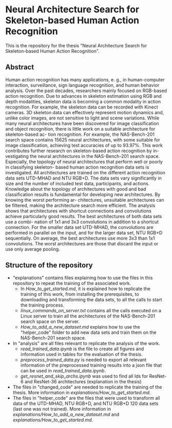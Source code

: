 # Neural Architecture Search for Skeleton-based Human Action Recognition
This is the repository for the thesis "Neural Architecture Search for Skeleton-based Human Action Recognition".
## Abstract
Human action recognition has many applications, e. g., in human-computer interaction,
surveillance, sign language recognition, and human behavior analysis. Over the past
decades, researchers mainly focused on RGB-based action recognition. Due to advances
in skeleton estimation using RGB and depth modalities, skeleton data is becoming a
common modality in action recognition. For example, the skeleton data can be recorded
with Kinect cameras. 3D skeleton data can effectively represent motion dynamics and,
unlike color images, are not sensitive to light and scene variations.
While many neural architectures have been discovered for image classification and
object recognition, there is little work on a suitable architecture for skeleton-based ac-
tion recognition. For example, the NAS-Bench-201 search space contains 15625 neural
architectures, with some suitable for image classification, achieving test accuracies of
up to 93.97%.
This work contributes further research on skeleton-based action recognition by in-
vestigating the neural architectures in the NAS-Bench-201 search space. Especially,
the topology of neural architectures that perform well or poorly in classifying skeleton-
based human action recognition data sets is investigated. All architectures are trained on
the different action recognition data sets UTD-MHAD and NTU RGB+D. The data sets
vary significantly in size and the number of included test data, participants, and actions.
Knowledge about the topology of architectures with good and bad classification results
is fundamental for developing new architectures. By knowing the worst performing ar-
chitectures, unsuitable architectures can be filtered, making the architecture search more
efficient.
The analysis shows that architectures with shortcut connections and convolutions
achieve particularly good results. The best architectures of both data sets use a combi-
nation of 1x1 and 3x3 convolutions in addition to a shortcut connection. For the smaller
data set UTD-MHAD, the convolutions are performed in parallel on the input, and for
the larger data set, NTU RGB+D sequentially. On average, the best architectures use
more 3x3 than 1x1 convolutions. The worst architectures are those that discard the input
or use only average pooling.

## Structure of the repository
* "explanations" contains files explaining how to use the files in this repository to repeat the training of the associated work.
  * In *How_to_get_started.md*, it is explained how to replicate the training of this work, from installing the prerequisites, to downloading and transforming the data sets, to all the calls to start the training process.
  * *linux_commands_on_server.txt* contains all the calls executed on a Linux server to train all the architectures of the NAS-Bench-201 search space on the server.
  * *How_to_add_a_new_dataset.md* explains how to use the "helper_code" folder to add new data sets and train them on the NAS-Bench-201 search space.
* In "analysis" are all files relevant to replicate the analysis of the work.
  * *read_trained_data.ipynb* is the file to create all figures and information used in tables for the evaluation of the thesis.
  * *preprocess_trained_data.py* is needed to export all relevant information of the preprocessed training results into a json file that can be used in *read_trained_data.ipynb*.
  * *get_resnet_and_skip_archs.ipynb* was used to find all Ids for ResNet-6 and ResNet-36 architectures (explanation in the thesis)
* The files in "changed_code" are needed to replicate the training of the thesis. More information in *explanations/How_to_get_started.md*.
* The files in "helper_code" are the files that were used to transform all data of the UTD-MHAD, NTU RGB+D, and NTU RGB+D 120 data sets (last one was not trained). More information in *explanations/*How_to_add_a_new_dataset.md** and *explanations/How_to_get_started.md*.


